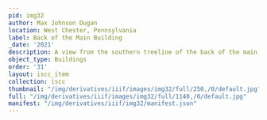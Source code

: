 ```yaml
---
pid: img32
author: Max Johnson Dugan
location: West Chester, Pennsylvania
label: Back of the Main Building
_date: '2021'
description: A view from the southern treeline of the back of the main building
object_type: Buildings
order: '31'
layout: iscc_item
collection: iscc
thumbnail: "/img/derivatives/iiif/images/img32/full/250,/0/default.jpg"
full: "/img/derivatives/iiif/images/img32/full/1140,/0/default.jpg"
manifest: "/img/derivatives/iiif/img32/manifest.json"
---
```


